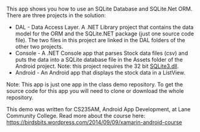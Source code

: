 This app shows you how to use an SQLite Database and SQLite.Net ORM. There are three projects in the solution:
* DAL - Data Access Layer. A .NET Library project that contains the data model for the ORM and the SQLite.NET package (just one source code file). The two files in this project are linked in the DAL folders of the other two projects.
* Console - A .NET Console app that parses Stock data files (csv) and puts the data into a SQLite database file in the Assets folder of the Android project. Note: this project requires the 32 bit [SQLite3.dll](http://sqlite.org/index.html).
* Android - An Android app that displays the stock data in a ListView.

Note: This app is just one app in the class demo repository.
To get the source code for this app you will need to
clone or download the whole repository.

This demo was written for CS235AM, Android App Development, at Lane Community College.
Read more about the course here: https://birdsbits.wordpress.com/2014/09/09/xamarin-android-course
